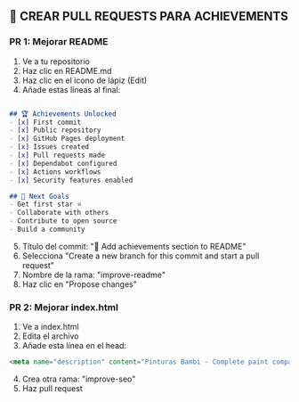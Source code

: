 ## 🔄 CREAR PULL REQUESTS PARA ACHIEVEMENTS

### **PR 1: Mejorar README**
1. Ve a tu repositorio
2. Haz clic en README.md
3. Haz clic en el icono de lápiz (Edit)
4. Añade estas líneas al final:

```markdown

## 🏆 Achievements Unlocked
- [x] First commit
- [x] Public repository
- [x] GitHub Pages deployment
- [x] Issues created
- [x] Pull requests made
- [x] Dependabot configured
- [x] Actions workflows
- [x] Security features enabled

## 🎯 Next Goals
- Get first star ⭐
- Collaborate with others
- Contribute to open source
- Build a community
```

5. Título del commit: "📝 Add achievements section to README"
6. Selecciona "Create a new branch for this commit and start a pull request"
7. Nombre de la rama: "improve-readme"
8. Haz clic en "Propose changes"

### **PR 2: Mejorar index.html**
1. Ve a index.html
2. Edita el archivo
3. Añade esta línea en el head:
```html
<meta name="description" content="Pinturas Bambi - Complete paint company website with mobile apps since 1981">
```
4. Crea otra rama: "improve-seo"
5. Haz pull request
